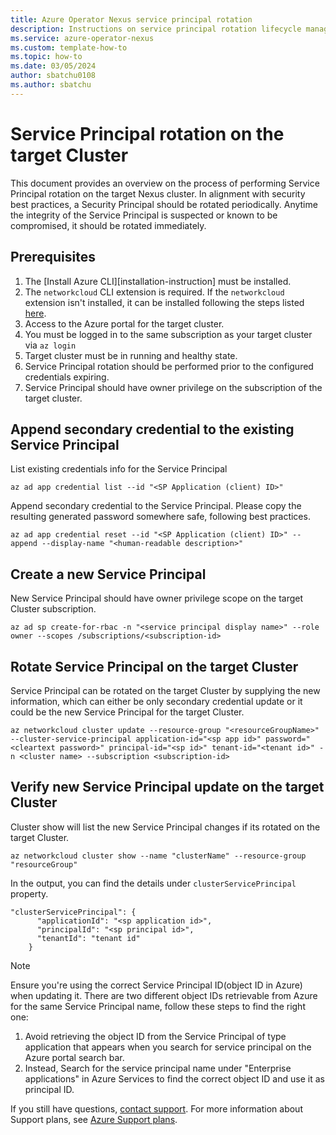 ```yaml
---
title: Azure Operator Nexus service principal rotation
description: Instructions on service principal rotation lifecycle management.
ms.service: azure-operator-nexus
ms.custom: template-how-to
ms.topic: how-to
ms.date: 03/05/2024
author: sbatchu0108
ms.author: sbatchu
---
```


# Service Principal rotation on the target Cluster

This document provides an overview on the process of performing Service Principal rotation on the target Nexus cluster.
In alignment with security best practices, a Security Principal should be rotated periodically. Anytime the integrity of the Service Principal is suspected or known to be compromised, it should be rotated immediately.

## Prerequisites

1. The [Install Azure CLI][installation-instruction] must be installed.
2. The `networkcloud` CLI extension is required.  If the `networkcloud` extension isn't installed, it can be installed following the steps listed [here](https://github.com/MicrosoftDocs/azure-docs-pr/blob/main/articles/operator-nexus/howto-install-cli-extensions.md).
3. Access to the Azure portal for the target cluster.
4. You must be logged in to the same subscription as your target cluster via `az login`
5. Target cluster must be in running and healthy state.
6. Service Principal rotation should be performed prior to the configured credentials expiring.
7. Service Principal should have owner privilege on the subscription of the target cluster.

## Append secondary credential to the existing Service Principal

List existing credentials info for the Service Principal

```azurecli
az ad app credential list --id "<SP Application (client) ID>"
```

Append secondary credential to the Service Principal. Please copy the resulting generated password somewhere safe, following best practices.

```azurecli
az ad app credential reset --id "<SP Application (client) ID>" --append --display-name "<human-readable description>"
```
## Create a new Service Principal

New Service Principal should have owner privilege scope on the target Cluster subscription.

```azurecli
az ad sp create-for-rbac -n "<service principal display name>" --role owner --scopes /subscriptions/<subscription-id>
```

## Rotate Service Principal on the target Cluster

Service Principal can be rotated on the target Cluster by supplying the new information, which can either be only secondary credential update or it could be the new Service Principal for the target Cluster.

```azurecli
az networkcloud cluster update --resource-group "<resourceGroupName>" --cluster-service-principal application-id="<sp app id>" password="<cleartext password>" principal-id="<sp id>" tenant-id="<tenant id>" -n <cluster name> --subscription <subscription-id>
```

## Verify new Service Principal update on the target Cluster

Cluster show will list the new Service Principal changes if its rotated on the target Cluster.

```azurecli
az networkcloud cluster show --name "clusterName" --resource-group "resourceGroup"
```

In the output, you can find the details under `clusterServicePrincipal` property.

```
"clusterServicePrincipal": {
      "applicationId": "<sp application id>",
      "principalId": "<sp principal id>",
      "tenantId": "tenant id"
    }
```

> [!NOTE]
> Ensure you're using the correct Service Principal ID(object ID in Azure) when updating it. There are two different object IDs retrievable from Azure for the same Service Principal name, follow these steps to find the right one:
> 1. Avoid retrieving the object ID from the Service Principal of type application that appears when you search for service principal on the Azure portal search bar.
> 2. Instead, Search for the service principal name under "Enterprise applications" in Azure Services to find the correct object ID and use it as principal ID.

If you still have questions, [contact support](https://portal.azure.com/?#blade/Microsoft_Azure_Support/HelpAndSupportBlade).
For more information about Support plans, see [Azure Support plans](https://azure.microsoft.com/support/plans/response/).
